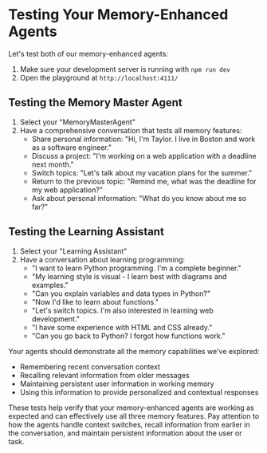 # Testing Your Memory-Enhanced Agents

Let's test both of our memory-enhanced agents:

1. Make sure your development server is running with `npm run dev`
2. Open the playground at `http://localhost:4111/`

## Testing the Memory Master Agent

1. Select your "MemoryMasterAgent"
2. Have a comprehensive conversation that tests all memory features:
   - Share personal information: "Hi, I'm Taylor. I live in Boston and work as a software engineer."
   - Discuss a project: "I'm working on a web application with a deadline next month."
   - Switch topics: "Let's talk about my vacation plans for the summer."
   - Return to the previous topic: "Remind me, what was the deadline for my web application?"
   - Ask about personal information: "What do you know about me so far?"

## Testing the Learning Assistant

1. Select your "Learning Assistant"
2. Have a conversation about learning programming:
   - "I want to learn Python programming. I'm a complete beginner."
   - "My learning style is visual - I learn best with diagrams and examples."
   - "Can you explain variables and data types in Python?"
   - "Now I'd like to learn about functions."
   - "Let's switch topics. I'm also interested in learning web development."
   - "I have some experience with HTML and CSS already."
   - "Can you go back to Python? I forgot how functions work."

Your agents should demonstrate all the memory capabilities we've explored:

- Remembering recent conversation context
- Recalling relevant information from older messages
- Maintaining persistent user information in working memory
- Using this information to provide personalized and contextual responses

These tests help verify that your memory-enhanced agents are working as expected and can effectively use all three memory features. Pay attention to how the agents handle context switches, recall information from earlier in the conversation, and maintain persistent information about the user or task.
